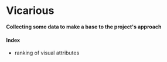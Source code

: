 # Vicarious #

**Collecting some data to make a base to the project's approach**

#### Index

  * ranking of visual attributes


